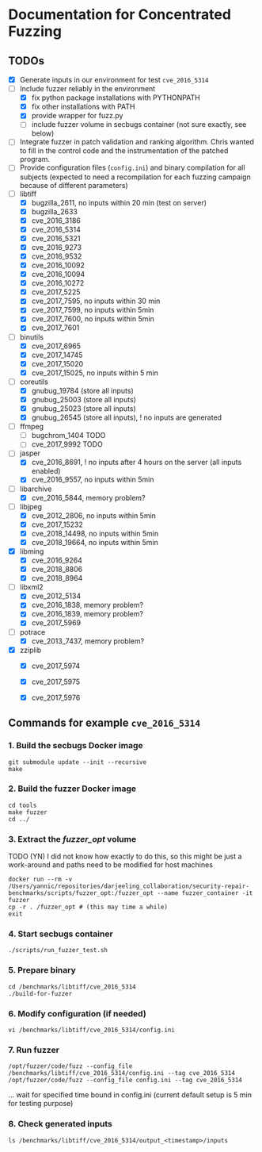 # Documentation for Concentrated Fuzzing

## TODOs
- [X] Generate inputs in our environment for test `cve_2016_5314`
- [ ] Include fuzzer reliably in the environment
	- [X] fix python package installations with PYTHONPATH
 	- [X] fix other installations with PATH
 	- [X] provide wrapper for fuzz.py
 	- [ ] include fuzzer volume in secbugs container (not sure exactly, see below)
- [ ] Integrate fuzzer in patch validation and ranking algorithm. Chris wanted to fill in the control code and the instrumentation of the patched program.
- [ ] Provide configuration files (`config.ini`) and binary compilation for all subjects (expected to need a recompilation for each fuzzing campaign because of different parameters)
- [ ] libtiff
	- [X] bugzilla_2611, no inputs within 20 min (test on server)
	- [X] bugzilla_2633
	- [X] cve_2016_3186
	- [X] cve_2016_5314
	- [X] cve_2016_5321
	- [X] cve_2016_9273
	- [X] cve_2016_9532
	- [X] cve_2016_10092
	- [X] cve_2016_10094
	- [X] cve_2016_10272
	- [X] cve_2017_5225
	- [X] cve_2017_7595, no inputs within 30 min
	- [X] cve_2017_7599, no inputs within 5min
	- [X] cve_2017_7600, no inputs within 5min
	- [X] cve_2017_7601
- [ ] binutils
	- [X] cve_2017_6965
	- [X] cve_2017_14745
	- [X] cve_2017_15020
	- [X] cve_2017_15025, no inputs within 5 min
- [ ] coreutils
	- [X] gnubug_19784 (store all inputs)
	- [X] gnubug_25003 (store all inputs)
	- [X] gnubug_25023 (store all inputs)
	- [X] gnubug_26545 (store all inputs), ! no inputs are generated
- [ ] ffmpeg
	- [ ] bugchrom_1404 TODO
	- [ ] cve_2017_9992 TODO
- [ ] jasper
	- [X] cve_2016_8691, ! no inputs after 4 hours on the server (all inputs enabled)
	- [X] cve_2016_9557, no inputs within 5min
- [ ] libarchive
	- [X] cve_2016_5844, memory problem?
- [ ] libjpeg
	- [X] cve_2012_2806, no inputs within 5min
	- [X] cve_2017_15232
	- [X] cve_2018_14498, no inputs within 5min
	- [X] cve_2018_19664, no inputs within 5min
- [X] libming
	- [X] cve_2016_9264
	- [X] cve_2018_8806
	- [X] cve_2018_8964
- [ ] libxml2
	- [X] cve_2012_5134
	- [X] cve_2016_1838, memory problem?
	- [X] cve_2016_1839, memory problem?
	- [X] cve_2017_5969
- [ ] potrace
	- [X] cve_2013_7437, memory problem?
- [X] zziplib
	- [X] cve_2017_5974
	- [X] cve_2017_5975
	- [X] cve_2017_5976


## Commands for example `cve_2016_5314`


### 1. Build the secbugs Docker image

```
git submodule update --init --recursive
make
```


### 2. Build the fuzzer Docker image

```
cd tools
make fuzzer
cd ../
```


### 3. Extract the *fuzzer_opt* volume

TODO (YN) I did not know how exactly to do this, so this might be just a work-around and paths need to be modified for host machines

```
docker run --rm -v /Users/yannic/repositories/darjeeling_collaboration/security-repair-benchmarks/scripts/fuzzer_opt:/fuzzer_opt --name fuzzer_container -it fuzzer
cp -r . /fuzzer_opt # (this may time a while)
exit
```


### 4. Start secbugs container

```
./scripts/run_fuzzer_test.sh
```


### 5. Prepare binary

```
cd /benchmarks/libtiff/cve_2016_5314
./build-for-fuzzer
```


### 6. Modify configuration (if needed)

```
vi /benchmarks/libtiff/cve_2016_5314/config.ini
```

### 7. Run fuzzer

```
/opt/fuzzer/code/fuzz --config_file /benchmarks/libtiff/cve_2016_5314/config.ini --tag cve_2016_5314
/opt/fuzzer/code/fuzz --config_file config.ini --tag cve_2016_5314
```

... wait for specified time bound in config.ini (current default setup is 5 min for testing purpose)


### 8. Check generated inputs

```
ls /benchmarks/libtiff/cve_2016_5314/output_<timestamp>/inputs
```
